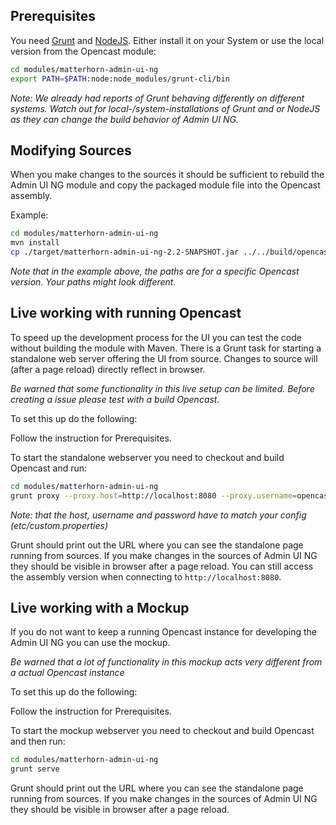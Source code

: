 Prerequisites
-------------

You need [Grunt][1] and [NodeJS][2].
Either install it on your System or use the local version from the Opencast module:

```bash
cd modules/matterhorn-admin-ui-ng
export PATH=$PATH:node:node_modules/grunt-cli/bin
```

*Note: We already had reports of Grunt behaving differently on different systems.
Watch out for local-/system-installations of Grunt and or NodeJS as they can
change the build behavior of Admin UI NG.*

Modifying Sources
-----------------

When you make changes to the sources it should be sufficient to rebuild the
Admin UI NG module and copy the packaged module file into the Opencast assembly.

Example:
```bash
cd modules/matterhorn-admin-ui-ng
mvn install
cp ./target/matterhorn-admin-ui-ng-2.2-SNAPSHOT.jar ../../build/opencast-dist-allinone-2.2-SNAPSHOT/system/org/opencastproject/matterhorn-admin-ui-ng/2.2-SNAPSHOT/matterhorn-admin-ui-ng-2.2-SNAPSHOT.jar
```

*Note that in the example above, the paths are for a specific Opencast version.
Your paths might look different.*

Live working with running Opencast
----------------------------------

To speed up the development process for the UI you can test the code without
building the module with Maven.
There is a Grunt task for starting a standalone web server offering the UI from
source.
Changes to source will (after a page reload) directly reflect in browser.

*Be warned that some functionality in this live setup can be limited.
Before creating a issue please test with a build Opencast.*

To set this up do the following:

Follow the instruction for Prerequisites.

To start the standalone webserver you need to checkout and build Opencast and
run:
```bash
cd modules/matterhorn-admin-ui-ng
grunt proxy --proxy.host=http://localhost:8080 --proxy.username=opencast_system_account --proxy.password=CHANGE_ME
```

*Note: that the host, username and password have to match your config
(etc/custom.properties)*

Grunt should print out the URL where you can see the standalone page running
from sources.
If you make changes in the sources of Admin UI NG they should be visible in
browser after a page reload.
You can still access the assembly version when connecting to
`http://localhost:8080`.

[1]: http://gruntjs.com
[2]: https://nodejs.org

Live working with a Mockup
--------------------------

If you do not want to keep a running Opencast instance for developing the
Admin UI NG you can use the mockup.

*Be warned that a lot of functionality in this mockup acts very different from
a actual Opencast instance*

To set this up do the following:

Follow the instruction for Prerequisites.

To start the mockup webserver you need to checkout and build Opencast and
then run:
```bash
cd modules/matterhorn-admin-ui-ng
grunt serve
```

Grunt should print out the URL where you can see the standalone page running
from sources.
If you make changes in the sources of Admin UI NG they should be visible in
browser after a page reload.
